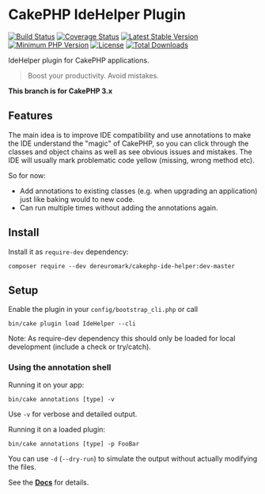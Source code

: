 #  CakePHP IdeHelper Plugin

[![Build Status](https://api.travis-ci.org/dereuromark/cakephp-ide-helper.png?branch=master)](https://travis-ci.org/dereuromark/cakephp-ide-helper)
[![Coverage Status](https://img.shields.io/codecov/c/github/dereuromark/cakephp-ide-helper/master.svg)](https://codecov.io/github/dereuromark/cakephp-ide-helper?branch=master)
[![Latest Stable Version](https://poser.pugx.org/dereuromark/cakephp-ide-helper/v/stable.svg)](https://packagist.org/packages/dereuromark/cakephp-ide-helper)
[![Minimum PHP Version](http://img.shields.io/badge/php-%3E%3D%205.6-8892BF.svg)](https://php.net/)
[![License](https://poser.pugx.org/dereuromark/cakephp-ide-helper/license.png)](https://packagist.org/packages/dereuromark/cakephp-ide-helper)
[![Total Downloads](https://poser.pugx.org/dereuromark/cakephp-ide-helper/d/total.png)](https://packagist.org/packages/dereuromark/cakephp-ide-helper)

IdeHelper plugin for CakePHP applications.

> Boost your productivity. Avoid mistakes.

**This branch is for CakePHP 3.x**

## Features

The main idea is to improve IDE compatibility and use annotations to make the IDE understand the
"magic" of CakePHP, so you can click through the classes and object chains as well as see obvious issues and mistakes.
The IDE will usually mark problematic code yellow (missing, wrong method etc).

So for now:
- Add annotations to existing classes (e.g. when upgrading an application) just like baking would to new code.
- Can run multiple times without adding the annotations again.

## Install
Install it as `require-dev` dependency:
```
composer require --dev dereuromark/cakephp-ide-helper:dev-master
```

## Setup
Enable the plugin in your `config/bootstrap_cli.php` or call
```
bin/cake plugin load IdeHelper --cli
```

Note: As require-dev dependency this should only be loaded for local development (include a check or try/catch).

### Using the annotation shell
Running it on your app:
```
bin/cake annotations [type] -v
```
Use `-v` for verbose and detailed output.

Running it on a loaded plugin:
```
bin/cake annotations [type] -p FooBar
```

You can use `-d` (`--dry-run`) to simulate the output without actually modifying the files.

See the **[Docs](/docs)** for details.
